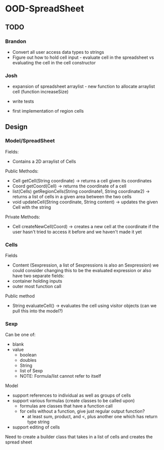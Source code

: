 # OOD-SpreadSheet
## TODO
### Brandon
- Convert all user access data types to strings
- Figure out how to hold cell input
        - evaluate cell in the spreadsheet vs evaluating the cell in the cell constructor
        
 ### Josh
- expansion of spreadsheet arraylist
        - new function to allocate arraylist cell (function increaseSize)
- write tests
  
- first implementation of region cells

## Design

### Model/SpreadSheet
Fields:
- Contains a 2D arraylist of Cells

Public Methods:
- Cell getCell(String coordinate) -> returns a cell given its coordinates
- Coord getCoord(Cell) -> returns the coordinate of a cell
- list(Cells) getRegionCells(String coordinate1, String coordinate2) -> returns a list of cells in a given area between the two cells
- void updateCell(String coordinate, String content) -> updates the given Cell with the string

Private Methods:
- Cell createNewCell(Coord) -> creates a new cell at the coordinate if the user hasn't tried to access it before and we haven't made it yet

### Cells
Fields
- Content (Sexpression, a list of Sexpressions is also an Sexpression)
we could consider changing this to be the evaluated expression or also have two separate fields:
- container holding inputs
- outer most function call
        
Public method
- String evaluateCell() -> evaluates the cell using visitor objects (can we pull this into the model?)

### Sexp
Can be one of:
  - blank
  - value
    - boolean
    - doubles
    - String
    - list of Sexp
    - NOTE: Formula/list cannot refer to itself

Model
- support references to individual as well as groups of cells
- support various formulas (create classes to be called upon)
    - formulas are classes that have a function call
    - for cells without a function, give just regular output function?
        - at least sum, product, and <, plus another one which has return type string
- support editing of cells

Need to create a builder class that takes in a list of cells and creates the spread sheet
